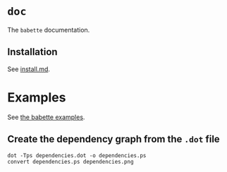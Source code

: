 # `doc`

The `babette` documentation.

## Installation

See [install.md](install.md).

# Examples

See [the babette examples](https://github.com/richelbilderbeek/babette_examples).

## Create the dependency graph from the `.dot` file

```
dot -Tps dependencies.dot -o dependencies.ps
convert dependencies.ps dependencies.png
```


